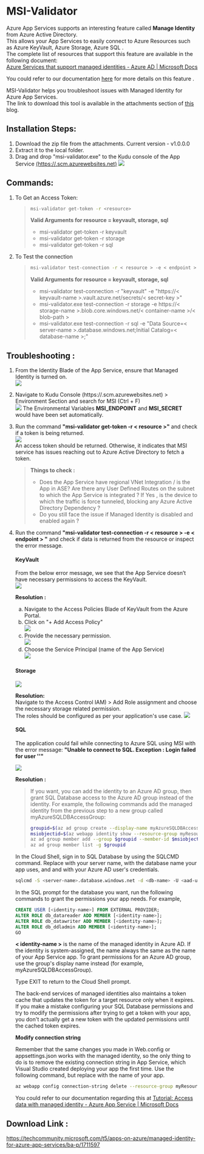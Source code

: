 # MSI-Validator
Azure App Services supports an interesting feature called **Manage Identity** from Azure Active Directory. <br/>
This allows your App Services to easily connect to Azure Resources such as Azure KeyVault, Azure Storage, Azure SQL . <br/>
The complete list of resources that support this feature are available in the following document:<br/>
[Azure Services that support managed identities - Azure AD | Microsoft Docs](https://docs.microsoft.com/en-us/azure/active-directory/managed-identities-azure-resources/services-support-managed-identities)<br/>

You could refer to our documentation [here](https://docs.microsoft.com/en-us/azure/app-service/overview-managed-identity?tabs=dotnet) for more details on this feature . <br/>

MSI-Validator helps you troubleshoot issues with Managed Identity for Azure App Services. <br/>
The link to download this tool is available in the attachments section of [this](https://techcommunity.microsoft.com/t5/apps-on-azure/managed-identity-for-azure-app-services/ba-p/1711597) blog.

## Installation Steps:
1. Download the zip file from the attachments.
Current version - v1.0.0.0
2. Extract it to the local folder.
3. Drag and drop "msi-validator.exe" to the Kudu console of the App Service [(https://<webapp-name>.scm.azurewebsites.net)]()
   ![](https://github.com/vijaysaayi/MSI-Validator/blob/master/Images/01-%20Download%20and%20installation.png)

## Commands:
1. To Get an Access Token:
   > ```bash
   > msi-validator get-token -r <resource>​
   > ```
   > **Valid Arguments for resource = keyvault, storage, sql** <br>
   >
   > - msi-validator get-token -r keyvault
   > - msi-validator get-token -r storage
   > - msi-validator get-token -r sql
   
2. To Test the connection
   > ```bash
   > msi-validator test-connection -r < resource > -e < endpoint >
   > ```
   > **Valid Arguments for resource = keyvault, storage, sql** <br/>
   >
   > - msi-validator test-connection -r "keyvault" -e "https://< keyvault-name >.vault.azure.net/secrets/< secret-key >"
   > - msi-validator.exe test-connection -r storage -e https://< storage-name >.blob.core.windows.net/< container-name >/< blob-path >
   > - msi-validator.exe test-connection -r sql -e "Data Source=< server-name >.database.windows.net;Initial Catalog=< database-name >;"

## Troubleshooting :
1. From the Identity Blade of the App Service, ensure that Managed Identity is turned on. <br/>
   ![](https://github.com/vijaysaayi/MSI-Validator/blob/master/Images/00%20-%20check%20in%20azure%20portal.png)
2. Navigate to Kudu Console (https://<webapp-name>.scm.azurewebsites.net) > Environment Section and search for MSI (Ctrl + F) <br/>
   ![](https://github.com/vijaysaayi/MSI-Validator/blob/master/Images/02%20-%20check%20env%20variables.png)
   The Environmental Variables **MSI_ENDPOINT** and **MSI_SECRET** would have been set automatically.
3. Run the command **"msi-validator get-token -r < resource >"** and check if a token is being returned. <br/>
   ![](https://github.com/vijaysaayi/MSI-Validator/blob/master/Images/03%20-%20inspect%20the%20token.png) <br/>
   An access token should be returned.
   Otherwise, it indicates that MSI service has issues reaching out to Azure Active Directory to fetch a token.
   >
   > **Things to check :**
   > 
   > - Does the App Service have regional VNet Integration / is the App in ASE?
   > Are there any User Defined Routes on the subnet to which the App Service is integrated ?
   > If Yes , is the device to which the traffic is force tunneled, blocking any Azure Active Directory Dependency ?
   > - Do you still face the issue if Managed Identity is disabled and enabled again ?
4. Run the command **"msi-validator test-connection -r < resource > -e < endpoint > "** and check if data is returned from the resource or inspect the error message.
   
   #### KeyVault <br/>
   From the below error message, we see that the App Service doesn’t have necessary permissions to access the KeyVault. <br/>
   ![](https://github.com/vijaysaayi/MSI-Validator/blob/master/Images/04%20-%20keyvault%20issue.png)
   
   **Resolution :** </br>
    <ol type="a">
      <li>Navigate to the Access Policies Blade of KeyVault from the Azure Portal.</li>
      <li>Click on "+ Add Access Policy" <br>
          <img src=https://github.com/vijaysaayi/MSI-Validator/blob/master/Images/05%20-%20keyvault%20select%20access%20policies.png>
      </li>
      <li>Provide the necessary permission. <br/>
          <img src=https://github.com/vijaysaayi/MSI-Validator/blob/master/Images/06%20-%20select%20permissions.png>
      </li>
      <li>Choose the Service Principal (name of the App Service) <br/>
          <img src=https://github.com/vijaysaayi/MSI-Validator/blob/master/Images/07%20-%20select%20service%20principal.png>
      </li>
    </ol> 
    
    #### Storage <br/>
    ![](https://github.com/vijaysaayi/MSI-Validator/blob/master/Images/08%20-%20storage%20issue.png)
    
    **Resolution:**  <br/>
    Navigate to the Access Control IAM) > Add Role assignment and choose the necessary storage related permission. <br/>
    The roles should be configured as per your application's use case.
    ![](https://github.com/vijaysaayi/MSI-Validator/blob/master/Images/09%20-%20storage%20role%20assginments.png)
    
    #### SQL <br/>
    The application could fail while connecting to Azure SQL using MSI with the error message: 
    **"Unable to connect to SQL. Exception : Login failed for user '<token-identified principal>'"**
    
    ![](https://github.com/vijaysaayi/MSI-Validator/blob/master/Images/10%20-%20sql%20issue.png)
    
    **Resolution :** <br/>
    > If you want, you can add the identity to an Azure AD group, then grant SQL Database access to the Azure AD group instead of the identity. 
    > For example, the following commands add the managed identity from the previous step to a new group called myAzureSQLDBAccessGroup:
    > ```bash
    > groupid=$(az ad group create --display-name myAzureSQLDBAccessGroup --mail-nickname myAzureSQLDBAccessGroup --query objectId --output tsv)
    > msiobjectid=$(az webapp identity show --resource-group myResourceGroup --name <app-name> --query principalId --output tsv)
    > az ad group member add --group $groupid --member-id $msiobjectid
    > az ad group member list -g $groupid
    > ```
    
    In the Cloud Shell, sign in to SQL Database by using the SQLCMD command. Replace <server-name> with your server name, <db-name> with the database name your app uses, and <aad-user-name> and <aad-password> with your Azure AD user's credentials.
    ```bash
    sqlcmd -S <server-name>.database.windows.net -d <db-name> -U <aad-user-name> -P "<aad-password>" -G -l 30
    ```
    
    In the SQL prompt for the database you want, run the following commands to grant the permissions your app needs. For example,
    ```SQL
    CREATE USER [<identity-name>] FROM EXTERNAL PROVIDER;
    ALTER ROLE db_datareader ADD MEMBER [<identity-name>];
    ALTER ROLE db_datawriter ADD MEMBER [<identity-name>];
    ALTER ROLE db_ddladmin ADD MEMBER [<identity-name>];
    GO
    ```
    
    **< identity-name >** is the name of the managed identity in Azure AD. If the identity is system-assigned, the name always the same as the name of your App Service app. To grant permissions for an Azure AD group, use the group's display name instead (for example, myAzureSQLDBAccessGroup).

    Type EXIT to return to the Cloud Shell prompt. </br>
    
    The back-end services of managed identities also maintains a token cache that updates the token for a target resource only when it expires. If you make a mistake configuring your SQL Database permissions and try to modify the permissions after trying to get a token with your app, you don't actually get a new token with the updated permissions until the cached token expires.


    **Modify connection string**

    Remember that the same changes you made in Web.config or appsettings.json works with the managed identity, so the only thing to do is to remove the existing connection string in App Service, which Visual Studio created deploying your app the first time. Use the following command, but replace <app-name> with the name of your app.
    
    ```bash
    az webapp config connection-string delete --resource-group myResourceGroup --name <app-name> --setting-names MyDbConnection
    ```
    
    You could refer to our documentation regarding this at [Tutorial: Access data with managed identity - Azure App Service | Microsoft Docs](https://docs.microsoft.com/en-us/azure/app-service/app-service-web-tutorial-connect-msi#grant-permissions-to-managed-identity)
    
## Download Link :
https://techcommunity.microsoft.com/t5/apps-on-azure/managed-identity-for-azure-app-services/ba-p/1711597
    
  
    
